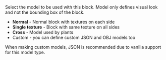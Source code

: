 Select the model to be used with this block. Model only defines visual look and not the
bounding box of the block.

* **Normal** - Normal block with textures on each side
* **Single texture** - Block with same texture on all sides
* **Cross** - Model used by plants
* Custom - you can define custom JSON and OBJ models too

When making custom models, JSON is recommended due to vanilla support for this model type.